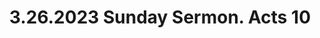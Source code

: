 ---
uri: '/videos/809498960'
title: '3.26.2023 Sunday Sermon. Acts 10'
description: 'Peter''s Second Conversion\nActs 10\nMissional Church'
thumbnailUrl: 'https://i.vimeocdn.com/video/1641424566-1265522a5c97467645b76fdf9114c2d7ee4ed38fc3e7784bb875090163458880-d_1280x720?r=pad'
url: 'https://vimeo.com/809498960'
embedUrl: 'https://player.vimeo.com/video/809498960'
playlistId: '10085736'
playlistName: 'Messages 2023'
category: 'Messages'
duration: '2385'
width: '1280'
height: '720'
channelId: '/users/116618052'
channelName: 'Stony Brook Church'
channelBio: 'Stony Brook Church, Making Disciples'
channelUrl: 'https://vimeo.com/stonybrook'
position: 7
videoId: '809498960'
createdAt: '2023-03-19T14:57:56+00:00'
modifiedAt: '2023-05-10T02:25:23+00:00'
publishedAt: '2023-03-19T14:57:56+00:00'
---